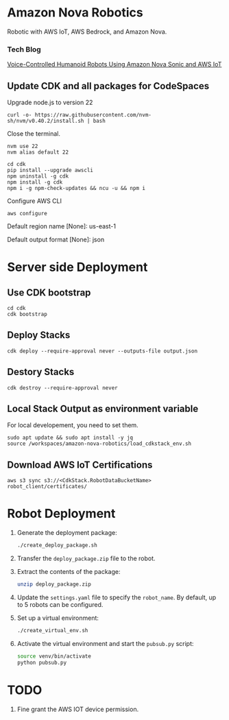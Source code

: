 # Amazon Nova Robotics

Robotic with AWS IoT, AWS Bedrock, and Amazon Nova.

### Tech Blog

[Voice-Controlled Humanoid Robots Using Amazon Nova Sonic and AWS IoT](https://community.aws/content/2vqYxQLMJ8dYsL9kJnfPj0wIps3/voice-controlled-humanoid-robots-using-amazon-nova-sonic-and-aws-iot)

## Update CDK and all packages for CodeSpaces

Upgrade node.js to version 22

```
curl -o- https://raw.githubusercontent.com/nvm-sh/nvm/v0.40.2/install.sh | bash
```

Close the terminal.

```
nvm use 22
nvm alias default 22
```

```
cd cdk
pip install --upgrade awscli
npm uninstall -g cdk
npm install -g cdk
npm i -g npm-check-updates && ncu -u && npm i
```

Configure AWS CLI

```
aws configure
```

Default region name [None]: us-east-1

Default output format [None]: json

# Server side Deployment

## Use CDK bootstrap

```
cd cdk
cdk bootstrap
```

## Deploy Stacks

```
cdk deploy --require-approval never --outputs-file output.json
```

## Destory Stacks

```
cdk destroy --require-approval never
```

## Local Stack Output as environment variable

For local developement, you need to set them.

```
sudo apt update && sudo apt install -y jq
source /workspaces/amazon-nova-robotics/load_cdkstack_env.sh
```

## Download AWS IoT Certifications

```
aws s3 sync s3://<CdkStack.RobotDataBucketName> robot_client/certificates/
```

# Robot Deployment

1. Generate the deployment package:

   ```bash
   ./create_deploy_package.sh
   ```

2. Transfer the `deploy_package.zip` file to the robot.

3. Extract the contents of the package:

   ```bash
   unzip deploy_package.zip
   ```

4. Update the `settings.yaml` file to specify the `robot_name`. By default, up to 5 robots can be configured.

5. Set up a virtual environment:

   ```bash
   ./create_virtual_env.sh
   ```

6. Activate the virtual environment and start the `pubsub.py` script:

   ```bash
   source venv/bin/activate
   python pubsub.py
   ```

# TODO

1. Fine grant the AWS IOT device permission.
